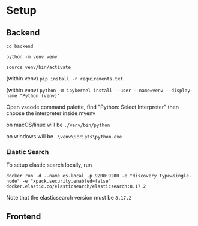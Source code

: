 # Setup

## Backend

`cd backend`

`python -m venv venv`

`source venv/bin/activate`

(within venv) `pip install -r requirements.txt`

(within venv) `python -m ipykernel install --user --name=venv --display-name "Python (venv)"`

Open vscode command palette, find "Python: Select Interpreter" then choose the interpreter inside myenv

on macOS/linux will be `./venv/bin/python`

on windows will be `.\venv\Scripts\python.exe`


### Elastic Search

To setup elastic search locally, run 

`docker run -d --name es-local -p 9200:9200 -e "discovery.type=single-node" -e "xpack.security.enabled=false" docker.elastic.co/elasticsearch/elasticsearch:8.17.2`

Note that the elasticsearch version must be `8.17.2`

## Frontend

